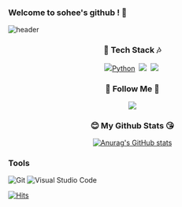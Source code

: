 ### Welcome to sohee's github !  👋

<!--
**sohee0/sohee0** is a ✨ _special_ ✨ repository because its `README.md` (this file) appears on your GitHub profile.

Here are some ideas to get you started:

- 🔭 I’m currently working on ...
- 🌱 I’m currently learning ...
- 👯 I’m looking to collaborate on ...
- 🤔 I’m looking for help with ...
- 💬 Ask me about ...
- 📫 How to reach me: ...
- 😄 Pronouns: ...
- ⚡ Fun fact: ...
-->

![header](https://capsule-render.vercel.app/api?type=wave&color=auto&height=350&section=header&text=SOHEE%20GITHUB!&fontSize=90)

<h3 align="center">🎵 Tech Stack 🎶</h3>
<p align="center">
  <img src="https://img.shields.io/badge/Python-3766AB?style=flat-square&logo=Python&logoColor=white"/><a href='https://www.python.org/'>Python</a>&nbsp 
  <img src="https://img.shields.io/badge/Mysql-E6B91E?style=flat-square&logo=MySql&logoColor=white"/></a>&nbsp 
  <img src="https://img.shields.io/badge/Docker-2496ED?style=flat-square&logo=Docker&logoColor=white"/></a>&nbsp 
</p>

<h3 align="center">💖 Follow Me 💖</h3>
<p align="center">
  <a href="mailto:sh.developer.kor@gmail.com"><img src="https://img.shields.io/badge/Gmail-d14836?style=flat-square&logo=Gmail&logoColor=white&link=sh.developer.kor@gmail.com"/></a>
</p>

<h3 align="center">😊 My Github Stats 😘</h3>
<div align="center">

[![Anurag's GitHub stats](https://github-readme-stats.vercel.app/api?username=sohee0&hide_title=true&show_icons=true&include_all_commits=true&disable_animations=true&theme=vue)](https://github.com/anuraghazra/github-readme-stats)
</div>

### Tools
![Git](https://img.shields.io/badge/Git-F05032.svg?&style=for-the-badge&logo=Git&logoColor=white)
![Visual Studio Code](https://img.shields.io/badge/Visual%20Studio%20Code-007ACC.svg?&style=for-the-badge&logo=Visual%20Studio%20Code&logoColor=white)


[![Hits](https://hits.seeyoufarm.com/api/count/incr/badge.svg?url=https%3A%2F%2Fgithub.com%2Fsohee0&count_bg=%2379C83D&title_bg=%23555555&icon=&icon_color=%23E7E7E7&title=hits&edge_flat=false)](https://hits.seeyoufarm.com)
